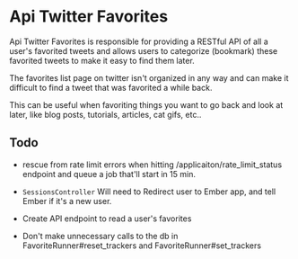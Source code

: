 # Api Twitter Favorites

Api Twitter Favorites is responsible for providing a RESTful API of all a user's favorited tweets and allows users to categorize (bookmark) these favorited tweets to make it easy
to find them later.

The favorites list page on twitter isn't organized in any way and can make it difficult to find a tweet that was favorited a while back.

This can be useful when favoriting things you want to go back and look at later, like blog posts, tutorials, articles, cat gifs, etc..

## Todo

* rescue from rate limit errors when hitting /applicaiton/rate_limit_status endpoint
 and queue a job that'll start in 15 min.

* `SessionsController` Will need to Redirect user to Ember app, and tell Ember if it's a new user.

* Create API endpoint to read a user's favorites

* Don't make unnecessary calls to the db in FavoriteRunner#reset_trackers
and FavoriteRunner#set_trackers
